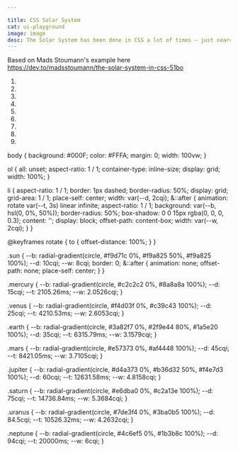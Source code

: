```yaml
---

title: CSS Solar System 
cat: ui-playground
image: image
desc: The Solar System has been done in CSS a lot of times — just search Codepen! So why do it again? Because things get better and simpler — and we can now do a responsive solar system with just a few lines of CSS.
---
```

Based on Mads Stoumann's example here https://dev.to/madsstoumann/the-solar-system-in-css-51bo

<html-code>
<ol>
  <li class="sun"></li>
  <li class="mercury"></li>
  <li class="venus"></li>
  <li class="earth"></li>
  <li class="mars"></li>
  <li class="jupiter"></li>
  <li class="saturn"></li>
  <li class="uranus"></li>
  <li class="neptune"></li>
</ol>
</html-code>

<css-code>
body {
  background: #000F;
  color: #FFFA;
  margin: 0;
  width: 100vw;
}

ol {
  all: unset;
  aspect-ratio: 1 / 1;
  container-type: inline-size;
  display: grid;
  width: 100%;
}

li {
  aspect-ratio: 1 / 1;
  border: 1px dashed;
  border-radius: 50%;
  display: grid;
  grid-area: 1 / 1;
  place-self: center;
  width: var(--d, 2cqi);
  &::after {
    animation: rotate var(--t, 3s) linear infinite;
    aspect-ratio: 1 / 1;
    background: var(--b, hsl(0, 0%, 50%));
    border-radius: 50%;
    box-shadow: 0 0 15px rgba(0, 0, 0, 0.3);
    content: '';
    display: block;
    offset-path: content-box;
    width: var(--w, 2cqi);
  }
}

@keyframes rotate {
  to {
    offset-distance: 100%;
  }
}

.sun {
  --b: radial-gradient(circle, #f9d71c 0%, #f9a825 50%, #f9a825 100%);
  --d: 10cqi;
  --w: 8cqi;
  border: 0;
  &::after {
    animation: none;
    offset-path: none;
    place-self: center;
  }
}

.mercury {
  --b: radial-gradient(circle, #c2c2c2 0%, #8a8a8a 100%);
  --d: 15cqi;
  --t: 2105.26ms;
  --w: 2.0526cqi;
}

.venus {
  --b: radial-gradient(circle, #f4d03f 0%, #c39c43 100%);
  --d: 25cqi;
  --t: 4210.53ms;
  --w: 2.6053cqi;
}

.earth {
  --b: radial-gradient(circle, #3a82f7 0%, #2f9e44 80%, #1a5e20 100%);
  --d: 35cqi;
  --t: 6315.79ms;
  --w: 3.1579cqi;
}

.mars {
  --b: radial-gradient(circle, #e57373 0%, #af4448 100%);
  --d: 45cqi;
  --t: 8421.05ms;
  --w: 3.7105cqi;
}

.jupiter {
  --b: radial-gradient(circle, #d4a373 0%, #b36d32 50%, #f4e7d3 100%);
  --d: 60cqi;
  --t: 12631.58ms;
  --w: 4.8158cqi;
}

.saturn {
  --b: radial-gradient(circle, #e6dba0 0%, #c2a13e 100%);
  --d: 75cqi;
  --t: 14736.84ms;
  --w: 5.3684cqi;
}

.uranus {
  --b: radial-gradient(circle, #7de3f4 0%, #3ba0b5 100%);
  --d: 84.5cqi;
  --t: 10526.32ms;
  --w: 4.2632cqi;
}

.neptune {
  --b: radial-gradient(circle, #4c6ef5 0%, #1b3b8c 100%);
  --d: 94cqi;
  --t: 20000ms;
  --w: 6cqi;
}
</css-code>